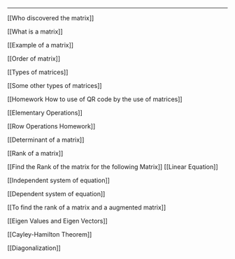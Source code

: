 ___

[[Who discovered the matrix]]

[[What is a matrix]]

[[Example of a matrix]]

[[Order of matrix]]

[[Types of matrices]]

[[Some other types of matrices]]

[[Homework How to use of QR code by the use of matrices]]

[[Elementary Operations]]

[[Row Operations Homework]]

[[Determinant of a matrix]]

[[Rank of a matrix]]

[[Find the Rank of the matrix for the following Matrix]]
[[Linear Equation]]

[[Independent system of equation]]

[[Dependent system of equation]]

[[To find the rank of a matrix and a augmented matrix]]

[[Eigen Values and Eigen Vectors]]

[[Cayley-Hamilton Theorem]]

[[Diagonalization]]

##